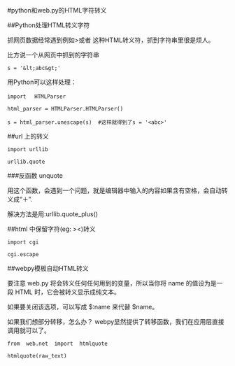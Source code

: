 #python和web.py的HTML字符转义

##Python处理HTML转义字符

抓网页数据经常遇到例如&gt;或者&nbsp;这种HTML转义符，抓到字符串里很是烦人。

比方说一个从网页中抓到的字符串

    s = '&lt;abc&gt;' 

用Python可以这样处理：

    import　 HTMLParser

    html_parser = HTMLParser.HTMLParser()

    s = html_parser.unescape(s)  #这样就得到了s = '<abc>'

##url 上的转义

    import urllib

    urllib.quote

###反函数 unquote

用这个函数，会遇到一个问题，就是编辑器中输入的内容如果含有空格，会自动转义成“＋”.

解决方法是用:urllib.quote_plus()

##html 中保留字符(eg: ><)转义
    
    import cgi

    cgi.escape 

##webpy模板自动HTML转义

要注意 web.py 将会转义任何任何用到的变量，所以当你将 name 的值设为是一段 HTML 时，它会被转义显示成纯文本。

如果要关闭该选项，可以写成 $:name 来代替 $name。

如果我们想部分转移，怎么办？ webpy显然提供了转移函数，我们在应用层直接调用就可以了。

    from  web.net  import  htmlquote

    htmlquote(raw_text)


